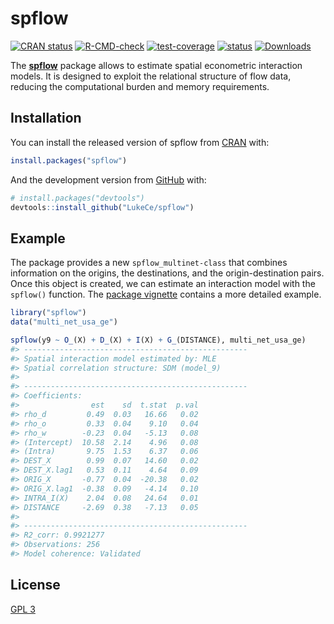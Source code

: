 
<!-- README.md is generated from README.Rmd. Please edit that file -->

# spflow

<!-- badges: start -->

[![CRAN
status](https://www.r-pkg.org/badges/version/spflow)](https://CRAN.R-project.org/package=spflow)
[![R-CMD-check](https://github.com/LukeCe/spflow/workflows/R-CMD-check/badge.svg)](https://github.com/LukeCe/spflow/actions)
[![test-coverage](https://codecov.io/gh/LukeCe/spflow/branch/master/graph/badge.svg)](https://github.com/LukeCe/spflow/actions)
[![status](https://tinyverse.netlify.com/badge/spflow)](https://CRAN.R-project.org/package=spflow)
[![Downloads](https://cranlogs.r-pkg.org/badges/spflow?color=brightgreen)](https://www.r-pkg.org/pkg/spflow)
<!-- badges: end -->

The [**spflow**](https://lukece.github.io/spflow/) package allows to
estimate spatial econometric interaction models. It is designed to
exploit the relational structure of flow data, reducing the
computational burden and memory requirements.

## Installation

You can install the released version of spflow from
[CRAN](https://CRAN.R-project.org/package=spflow) with:

``` r
install.packages("spflow")
```

And the development version from [GitHub](https://github.com/) with:

``` r
# install.packages("devtools")
devtools::install_github("LukeCe/spflow")
```

## Example

The package provides a new `spflow_multinet-class` that combines
information on the origins, the destinations, and the origin-destination
pairs. Once this object is created, we can estimate an interaction model
with the `spflow()` function. The [package
vignette](https://lukece.github.io/spflow/articles/paris_commute_flows.html)
contains a more detailed example.

``` r
library("spflow")
data("multi_net_usa_ge")

spflow(y9 ~ O_(X) + D_(X) + I(X) + G_(DISTANCE), multi_net_usa_ge)
#> --------------------------------------------------
#> Spatial interaction model estimated by: MLE  
#> Spatial correlation structure: SDM (model_9)
#> 
#> --------------------------------------------------
#> Coefficients:
#>                est    sd  t.stat  p.val
#> rho_d         0.49  0.03   16.66   0.02
#> rho_o         0.33  0.04    9.10   0.04
#> rho_w        -0.23  0.04   -5.13   0.08
#> (Intercept)  10.58  2.14    4.96   0.08
#> (Intra)       9.75  1.53    6.37   0.06
#> DEST_X        0.99  0.07   14.60   0.02
#> DEST_X.lag1   0.53  0.11    4.64   0.09
#> ORIG_X       -0.77  0.04  -20.38   0.02
#> ORIG_X.lag1  -0.38  0.09   -4.14   0.10
#> INTRA_I(X)    2.04  0.08   24.64   0.01
#> DISTANCE     -2.69  0.38   -7.13   0.05
#> 
#> --------------------------------------------------
#> R2_corr: 0.9921277  
#> Observations: 256  
#> Model coherence: Validated
```

## License

[GPL 3](https://www.r-project.org/Licenses/GPL-3)
